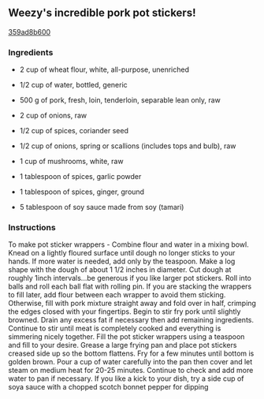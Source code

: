 ## Weezy's incredible pork pot stickers!

[359ad8b600](https://cookpad.com/us/recipes/365222-weezys-incredible-pork-pot-stickers)

### Ingredients

 - 2 cup of wheat flour, white, all-purpose, unenriched

 - 1/2 cup of water, bottled, generic

 - 500 g of pork, fresh, loin, tenderloin, separable lean only, raw

 - 2 cup of onions, raw

 - 1/2 cup of spices, coriander seed

 - 1/2 cup of onions, spring or scallions (includes tops and bulb), raw

 - 1 cup of mushrooms, white, raw

 - 1 tablespoon of spices, garlic powder

 - 1 tablespoon of spices, ginger, ground

 - 5 tablespoon of soy sauce made from soy (tamari)

### Instructions

To make pot sticker wrappers - Combine flour and water in a mixing bowl. Knead on a lightly floured surface until dough no longer sticks to your hands. If more water is needed, add only by the teaspoon. Make a log shape with the dough of about 1 1/2 inches in diameter. Cut dough at roughly 1inch intervals...be generous if you like larger pot stickers. Roll into balls and roll each ball flat with rolling pin. If you are stacking the wrappers to fill later, add flour between each wrapper to avoid them sticking. Otherwise, fill with pork mixture straight away and fold over in half, crimping the edges closed with your fingertips. Begin to stir fry pork until slightly browned. Drain any excess fat if necessary then add remaining ingredients. Continue to stir until meat is completely cooked and everything is simmering nicely together. Fill the pot sticker wrappers using a teaspoon and fill to your desire. Grease a large frying pan and place pot stickers creased side up so the bottom flattens. Fry for a few minutes until bottom is golden brown. Pour a cup of water carefully into the pan then cover and let steam on medium heat for 20-25 minutes. Continue to check and add more water to pan if necessary. If you like a kick to your dish, try a side cup of soya sauce with a chopped scotch bonnet pepper for dipping